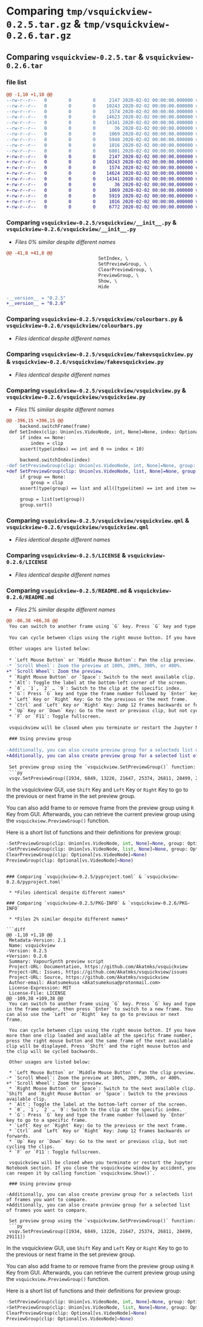 # Comparing `tmp/vsquickview-0.2.5.tar.gz` & `tmp/vsquickview-0.2.6.tar.gz`

## Comparing `vsquickview-0.2.5.tar` & `vsquickview-0.2.6.tar`

### file list

```diff
@@ -1,10 +1,10 @@
--rw-r--r--   0        0        0     2147 2020-02-02 00:00:00.000000 vsquickview-0.2.5/vsquickview/__init__.py
--rw-r--r--   0        0        0    10243 2020-02-02 00:00:00.000000 vsquickview-0.2.5/vsquickview/colourbars.py
--rw-r--r--   0        0        0     1574 2020-02-02 00:00:00.000000 vsquickview-0.2.5/vsquickview/fakevsquickview.py
--rw-r--r--   0        0        0    14623 2020-02-02 00:00:00.000000 vsquickview-0.2.5/vsquickview/vsquickview.py
--rw-r--r--   0        0        0    14341 2020-02-02 00:00:00.000000 vsquickview-0.2.5/vsquickview/vsquickview.qml
--rw-r--r--   0        0        0       36 2020-02-02 00:00:00.000000 vsquickview-0.2.5/.gitignore
--rw-r--r--   0        0        0     1069 2020-02-02 00:00:00.000000 vsquickview-0.2.5/LICENSE
--rw-r--r--   0        0        0     5948 2020-02-02 00:00:00.000000 vsquickview-0.2.5/README.md
--rw-r--r--   0        0        0     1016 2020-02-02 00:00:00.000000 vsquickview-0.2.5/pyproject.toml
--rw-r--r--   0        0        0     6801 2020-02-02 00:00:00.000000 vsquickview-0.2.5/PKG-INFO
+-rw-r--r--   0        0        0     2147 2020-02-02 00:00:00.000000 vsquickview-0.2.6/vsquickview/__init__.py
+-rw-r--r--   0        0        0    10243 2020-02-02 00:00:00.000000 vsquickview-0.2.6/vsquickview/colourbars.py
+-rw-r--r--   0        0        0     1574 2020-02-02 00:00:00.000000 vsquickview-0.2.6/vsquickview/fakevsquickview.py
+-rw-r--r--   0        0        0    14624 2020-02-02 00:00:00.000000 vsquickview-0.2.6/vsquickview/vsquickview.py
+-rw-r--r--   0        0        0    14341 2020-02-02 00:00:00.000000 vsquickview-0.2.6/vsquickview/vsquickview.qml
+-rw-r--r--   0        0        0       36 2020-02-02 00:00:00.000000 vsquickview-0.2.6/.gitignore
+-rw-r--r--   0        0        0     1069 2020-02-02 00:00:00.000000 vsquickview-0.2.6/LICENSE
+-rw-r--r--   0        0        0     5919 2020-02-02 00:00:00.000000 vsquickview-0.2.6/README.md
+-rw-r--r--   0        0        0     1016 2020-02-02 00:00:00.000000 vsquickview-0.2.6/pyproject.toml
+-rw-r--r--   0        0        0     6772 2020-02-02 00:00:00.000000 vsquickview-0.2.6/PKG-INFO
```

### Comparing `vsquickview-0.2.5/vsquickview/__init__.py` & `vsquickview-0.2.6/vsquickview/__init__.py`

 * *Files 0% similar despite different names*

```diff
@@ -41,8 +41,8 @@
                                  SetIndex, \
                                  SetPreviewGroup, \
                                  ClearPreviewGroup, \
                                  PreviewGroup, \
                                  Show, \
                                  Hide
 
-__version__ = "0.2.5"
+__version__ = "0.2.6"
```

### Comparing `vsquickview-0.2.5/vsquickview/colourbars.py` & `vsquickview-0.2.6/vsquickview/colourbars.py`

 * *Files identical despite different names*

### Comparing `vsquickview-0.2.5/vsquickview/fakevsquickview.py` & `vsquickview-0.2.6/vsquickview/fakevsquickview.py`

 * *Files identical despite different names*

### Comparing `vsquickview-0.2.5/vsquickview/vsquickview.py` & `vsquickview-0.2.6/vsquickview/vsquickview.py`

 * *Files 1% similar despite different names*

```diff
@@ -396,15 +396,15 @@
     backend.switchFrame(frame)
 def SetIndex(clip: Union[vs.VideoNode, int, None]=None, index: Optional[int]=None):
     if index == None:
         index = clip
     assert(type(index) == int and 0 <= index < 10)
 
     backend.switchIndex(index)
-def SetPreviewGroup(clip: Union[vs.VideoNode, int, None]=None, group: Optional[list]=None):
+def SetPreviewGroup(clip: Union[vs.VideoNode, list, None]=None, group: Optional[list]=None):
     if group == None:
         group = clip
     assert(type(group) == list and all([type(item) == int and item >= 0 for item in group]))
 
     group = list(set(group))
     group.sort()
```

### Comparing `vsquickview-0.2.5/vsquickview/vsquickview.qml` & `vsquickview-0.2.6/vsquickview/vsquickview.qml`

 * *Files identical despite different names*

### Comparing `vsquickview-0.2.5/LICENSE` & `vsquickview-0.2.6/LICENSE`

 * *Files identical despite different names*

### Comparing `vsquickview-0.2.5/README.md` & `vsquickview-0.2.6/README.md`

 * *Files 2% similar despite different names*

```diff
@@ -86,38 +86,38 @@
 You can switch to another frame using `G` key. Press `G` key and type in the frame number, then press `Enter` to switch to a new frame. You can also use the `Left` or `Right` key to go to previous or next frame.    
 
 You can cycle between clips using the right mouse button. If you have more than one clip loaded and available at the specific frame number, press the right mouse button and the same frame of the next available clip will be displayed. Press `Shift` and the right mouse button and the clip will be cycled backwards.  
 
 Other usages are listed below:  
 
 * `Left Mouse Button` or `Middle Mouse Button`: Pan the clip preview.  
-* `Scroll Wheel`: Zoom the preview at 100%, 200%, 300%, or 400%.  
+* `Scroll Wheel`: Zoom the preview.  
 * `Right Mouse Button` or `Space`: Switch to the next available clip. `Shift` and `Right Mouse Button` or `Space`: Switch to the previous available clip.  
 * `Alt`: Toggle the label at the bottom-left corner of the screen.  
 * `0`, `1`, `2` … `9`: Switch to the clip at the specific index.  
 * `G`: Press `G` key and type the frame number followed by `Enter` key to go to a specific frame.  
 * `Left` Key or `Right` Key: Go to the previous or the next frame.  
 * `Ctrl` and `Left` Key or `Right` Key: Jump 12 frames backwards or forwards.  
 * `Up` Key or `Down` Key: Go to the next or previous clip, but not cycling the clips.  
 * `F` or `F11`: Toggle fullscreen.  
 
 vsquickview will be closed when you terminate or restart the Jupyter Notebook section. If you close the vsquickview window by accident, you can reopen it by calling function `vsquickview.Show()`.  
 
 ### Using preview group
 
-Additionally, you can also create preview group for a selecteds list of frames you want to compare.  
+Additionally, you can also create preview group for a selected list of frames you want to compare.  
 
 Set preview group using the `vsquickview.SetPreviewGroup()` function:  
 ```py
 vsqv.SetPreviewGroup([1934, 6849, 13226, 21647, 25374, 26811, 28499, 29111])
 ```
 
 In the vsquickview GUI, use `Shift` Key and `Left` Key or `Right` Key to go to the previous or next frame in the set preview group.  
 
 You can also add frame to or remove frame from the preview group using `R` Key from GUI. Afterwards, you can retrieve the current preview group using the `vsquickview.PreviewGroup()` function.  
 
 Here is a short list of functions and their definitions for preview group:  
 ```py
-SetPreviewGroup(clip: Union[vs.VideoNode, int, None]=None, group: Optional[list]=None)
+SetPreviewGroup(clip: Union[vs.VideoNode, list, None]=None, group: Optional[list]=None)
 ClearPreviewGroup(clip: Optional[vs.VideoNode]=None)
 PreviewGroup(clip: Optional[vs.VideoNode]=None)
 ```
```

### Comparing `vsquickview-0.2.5/pyproject.toml` & `vsquickview-0.2.6/pyproject.toml`

 * *Files identical despite different names*

### Comparing `vsquickview-0.2.5/PKG-INFO` & `vsquickview-0.2.6/PKG-INFO`

 * *Files 2% similar despite different names*

```diff
@@ -1,10 +1,10 @@
 Metadata-Version: 2.1
 Name: vsquickview
-Version: 0.2.5
+Version: 0.2.6
 Summary: VapourSynth preview script
 Project-URL: Documentation, https://github.com/Akatmks/vsquickview
 Project-URL: Issues, https://github.com/Akatmks/vsquickview/issues
 Project-URL: Source, https://github.com/Akatmks/vsquickview
 Author-email: Akatsumekusa <Akatsumekusa@protonmail.com>
 License-Expression: MIT
 License-File: LICENSE
@@ -109,38 +109,38 @@
 You can switch to another frame using `G` key. Press `G` key and type in the frame number, then press `Enter` to switch to a new frame. You can also use the `Left` or `Right` key to go to previous or next frame.    
 
 You can cycle between clips using the right mouse button. If you have more than one clip loaded and available at the specific frame number, press the right mouse button and the same frame of the next available clip will be displayed. Press `Shift` and the right mouse button and the clip will be cycled backwards.  
 
 Other usages are listed below:  
 
 * `Left Mouse Button` or `Middle Mouse Button`: Pan the clip preview.  
-* `Scroll Wheel`: Zoom the preview at 100%, 200%, 300%, or 400%.  
+* `Scroll Wheel`: Zoom the preview.  
 * `Right Mouse Button` or `Space`: Switch to the next available clip. `Shift` and `Right Mouse Button` or `Space`: Switch to the previous available clip.  
 * `Alt`: Toggle the label at the bottom-left corner of the screen.  
 * `0`, `1`, `2` … `9`: Switch to the clip at the specific index.  
 * `G`: Press `G` key and type the frame number followed by `Enter` key to go to a specific frame.  
 * `Left` Key or `Right` Key: Go to the previous or the next frame.  
 * `Ctrl` and `Left` Key or `Right` Key: Jump 12 frames backwards or forwards.  
 * `Up` Key or `Down` Key: Go to the next or previous clip, but not cycling the clips.  
 * `F` or `F11`: Toggle fullscreen.  
 
 vsquickview will be closed when you terminate or restart the Jupyter Notebook section. If you close the vsquickview window by accident, you can reopen it by calling function `vsquickview.Show()`.  
 
 ### Using preview group
 
-Additionally, you can also create preview group for a selecteds list of frames you want to compare.  
+Additionally, you can also create preview group for a selected list of frames you want to compare.  
 
 Set preview group using the `vsquickview.SetPreviewGroup()` function:  
 ```py
 vsqv.SetPreviewGroup([1934, 6849, 13226, 21647, 25374, 26811, 28499, 29111])
 ```
 
 In the vsquickview GUI, use `Shift` Key and `Left` Key or `Right` Key to go to the previous or next frame in the set preview group.  
 
 You can also add frame to or remove frame from the preview group using `R` Key from GUI. Afterwards, you can retrieve the current preview group using the `vsquickview.PreviewGroup()` function.  
 
 Here is a short list of functions and their definitions for preview group:  
 ```py
-SetPreviewGroup(clip: Union[vs.VideoNode, int, None]=None, group: Optional[list]=None)
+SetPreviewGroup(clip: Union[vs.VideoNode, list, None]=None, group: Optional[list]=None)
 ClearPreviewGroup(clip: Optional[vs.VideoNode]=None)
 PreviewGroup(clip: Optional[vs.VideoNode]=None)
 ```
```

